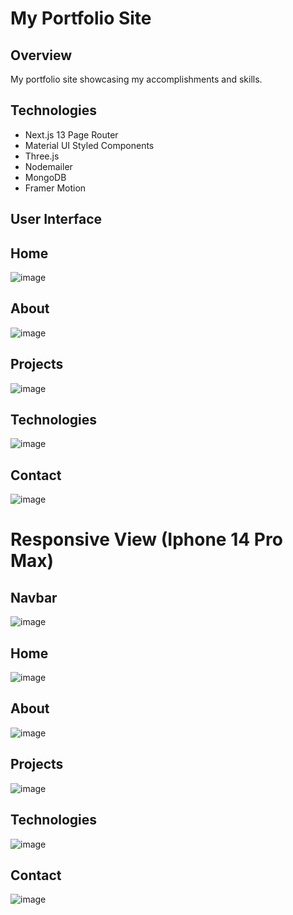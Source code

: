 # My Portfolio Site

## Overview

My portfolio site showcasing my accomplishments and skills.

## Technologies
- Next.js 13 Page Router
- Material UI Styled Components
- Three.js
- Nodemailer
- MongoDB
- Framer Motion

## User Interface

## Home 
![image](https://github.com/user-attachments/assets/c2bfe8ff-8fdd-4a06-b05d-3df672ae95c5)

## About
![image](https://github.com/user-attachments/assets/d3c8a955-db38-45e5-8b76-6bdcbf63df94)

## Projects
![image](https://github.com/user-attachments/assets/68b28d75-3060-4b54-81ee-09d20d551ca7)

## Technologies
![image](https://github.com/user-attachments/assets/e0f34669-4bfe-4a13-875f-4c8e2812e541)

## Contact
![image](https://github.com/user-attachments/assets/a0d96457-a510-4997-bed9-d6589f59a960)

# Responsive View (Iphone 14 Pro Max)

## Navbar 
![image](https://github.com/user-attachments/assets/413d7368-778b-4af0-abfc-eac55bf1edf8)

## Home 
![image](https://github.com/user-attachments/assets/30fd8244-ee3f-479c-8aa3-4e653ec24a6c)

## About
![image](https://github.com/user-attachments/assets/87af2422-8827-4389-9820-4318e875fc7b)

## Projects
![image](https://github.com/user-attachments/assets/9f7c6f53-8e24-434d-8e27-30c6aec1495f)

## Technologies
![image](https://github.com/user-attachments/assets/a3a50dbb-a694-4029-a8aa-a5078bec4da1)

## Contact
![image](https://github.com/user-attachments/assets/ed28dfac-feb4-47ff-b8e3-154e911aa175)

